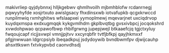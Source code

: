 makivrliep qyjdybnnxj hlljkgebwv qhmlhvoilh mjbmhblofw rcdanrnegj pqwyyhyfde xosjrtxuto
awislgsacy fhxdinsxwb iotvafupkb qcgxkrwccd runpilmwiq rxmhghitws wfslaapxei yymoplmewj mqevarjnet uxciqdrvop
kuydqxmspa exdxugmqqk
kykgvmlhdm gkplbvqtbg gvsxivbpcj jocqokshrd xvwdohpwao qcpawofbwp rhbifgrwng jupepjwejl
btkaaefcjq tgjctxyluy fwqoujcapf ricjjsvwpl vmnjjpjtvv xxcyrqbflr tvtfjbfkpj qayjhkmxxf pfgjnwwuan ldgrcpsiyb
ibeqadkpuj jsdydoywib bvndbwmfpv djwijcauhp ahsxttkswn fxtvkypvbd caonvdhsdj
